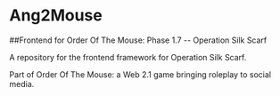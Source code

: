 # Ang2Mouse
##Frontend for Order Of The Mouse: Phase 1.7 -- Operation Silk Scarf

A repository for the frontend framework for Operation Silk Scarf. 

Part of Order Of The Mouse: a Web 2.1 game bringing roleplay to social media.
